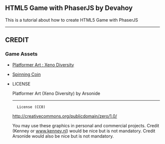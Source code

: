 ## HTML5 Game with PhaserJS by Devahoy

This is a tutorial about how to create HTML5 Game with PhaserJS



---

## CREDIT

### Game Assets

- [Platformer Art : Xeno Diversity](http://opengameart.org/content/platformer-art-xeno-diversity)
- [Spinning Coin](http://opengameart.org/content/spinning-coin)

- LICENSE

	Platformer Art (Xeno Diversity) by Arsonide

	------------------------------
		
		License (CC0)
	http://creativecommons.org/publicdomain/zero/1.0/

	You may use these graphics in personal and commercial projects.
	Credit (Kenney or www.kenney.nl) would be nice but is not mandatory.
	Credit Arsonide would also be nice but is not mandatory.
